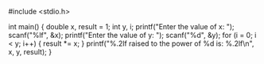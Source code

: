 #include <stdio.h>

int main() {
    double x, result = 1;
    int y, i;
    printf("Enter the value of x: ");
    scanf("%lf", &x);
    printf("Enter the value of y: ");
    scanf("%d", &y);
    for (i = 0; i < y; i++) {
        result *= x;
    }
    printf("%.2lf raised to the power of %d is: %.2lf\n", x, y, result);
}
